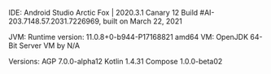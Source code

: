 
IDE:
Android Studio Arctic Fox | 2020.3.1 Canary 12
Build #AI-203.7148.57.2031.7226969, built on March 22, 2021

JVM:
Runtime version: 11.0.8+0-b944-P17168821 amd64
VM: OpenJDK 64-Bit Server VM by N/A

Versions:
AGP 7.0.0-alpha12
Kotlin 1.4.31
Compose 1.0.0-beta02

